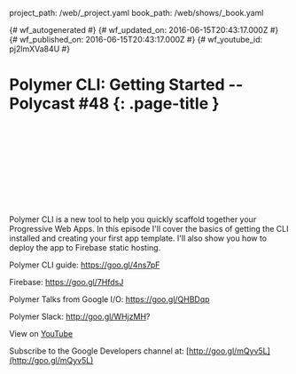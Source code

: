 project_path: /web/_project.yaml
book_path: /web/shows/_book.yaml

{# wf_autogenerated #}
{# wf_updated_on: 2016-06-15T20:43:17.000Z #}
{# wf_published_on: 2016-06-15T20:43:17.000Z #}
{# wf_youtube_id: pj2lmXVa84U #}

# Polymer CLI: Getting Started -- Polycast #48 {: .page-title }


<div class="video-wrapper">
  <iframe class="devsite-embedded-youtube-video" data-video-id="pj2lmXVa84U"
          data-autohide="1" data-showinfo="0" frameborder="0" allowfullscreen>
  </iframe>
</div>

Polymer CLI is a new tool to help you quickly scaffold together your Progressive Web Apps. In this episode I&#x27;ll cover the basics of getting the CLI installed and creating your first app template. I&#x27;ll also show you how to deploy the app to Firebase static hosting.

Polymer CLI guide:
https://goo.gl/4ns7pF

Firebase:
https://goo.gl/7HfdsJ

Polymer Talks from Google I/O:
https://goo.gl/QHBDqp

Polymer Slack:
http://goo.gl/WHjzMH?

View on [YouTube](https://youtu.be/pj2lmXVa84U)

Subscribe to the Google Developers channel at: [http://goo.gl/mQyv5L](http://goo.gl/mQyv5L)
